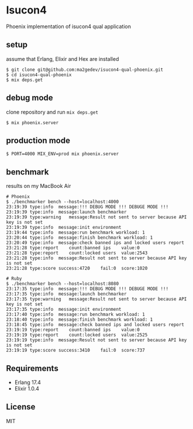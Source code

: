# Isucon4

Phoenix implementation of isucon4 qual application

## setup

assume that Erlang, Elixir and Hex are installed

```shell
$ git clone git@github.com:ma2gedev/isucon4-qual-phoenix.git
$ cd isucon4-qual-phoenix
$ mix deps.get
```

## debug mode

clone repository and run `mix deps.get`

`$ mix phoenix.server`

## production mode

`$ PORT=4000 MIX_ENV=prod mix phoenix.server`

## benchmark

results on my MacBook Air

```shell
# Phoenix
$ ./benchmarker bench --host=localhost:4000
23:19:39 type:info  message:!!! DEBUG MODE !!! DEBUGE MODE !!!
23:19:39 type:info  message:launch benchmarker
23:19:39 type:warning   message:Result not sent to server because API key is not set
23:19:39 type:info  message:init environment
23:19:44 type:info  message:run benchmark workload: 1
23:20:44 type:info  message:finish benchmark workload: 1
23:20:49 type:info  message:check banned ips and locked users report
23:21:28 type:report    count:banned ips    value:0
23:21:28 type:report    count:locked users  value:2543
23:21:28 type:info  message:Result not sent to server because API key is not set
23:21:28 type:score success:4720    fail:0  score:1020

# Ruby
$ ./benchmarker bench --host=localhost:8080
23:17:35 type:info  message:!!! DEBUG MODE !!! DEBUGE MODE !!!
23:17:35 type:info  message:launch benchmarker
23:17:35 type:warning   message:Result not sent to server because API key is not set
23:17:35 type:info  message:init environment
23:17:40 type:info  message:run benchmark workload: 1
23:18:40 type:info  message:finish benchmark workload: 1
23:18:45 type:info  message:check banned ips and locked users report
23:19:19 type:report    count:banned ips    value:0
23:19:19 type:report    count:locked users  value:2525
23:19:19 type:info  message:Result not sent to server because API key is not set
23:19:19 type:score success:3410    fail:0  score:737
```

## Requirements

- Erlang 17.4
- Elixir 1.0.4

## License

MIT


